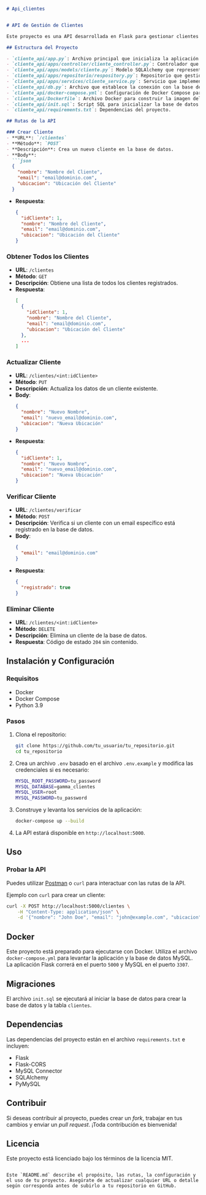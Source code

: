 ```markdown
# Api_clientes


# API de Gestión de Clientes

Este proyecto es una API desarrollada en Flask para gestionar clientes en una base de datos MySQL. La API permite crear, leer, actualizar, eliminar (CRUD) clientes, así como verificar si un cliente ya está registrado en la base de datos mediante su correo electrónico.

## Estructura del Proyecto

- `cliente_api/app.py`: Archivo principal que inicializa la aplicación Flask.
- `cliente_api/apps/controller/cliente_controller.py`: Controlador que gestiona las rutas de la API relacionadas con los clientes.
- `cliente_api/apps/models/cliente.py`: Modelo SQLAlchemy que representa la tabla `clientes`.
- `cliente_api/apps/repositorio/respository.py`: Repositorio que gestiona las operaciones CRUD en la base de datos.
- `cliente_api/apps/services/cliente_service.py`: Servicio que implementa la lógica de negocio para los clientes.
- `cliente_api/db.py`: Archivo que establece la conexión con la base de datos MySQL.
- `cliente_api/docker-compose.yml`: Configuración de Docker Compose para levantar la aplicación y la base de datos MySQL.
- `cliente_api/Dockerfile`: Archivo Docker para construir la imagen del servicio Flask.
- `cliente_api/init.sql`: Script SQL para inicializar la base de datos `gamma_clientes` y crear la tabla `clientes`.
- `cliente_api/requirements.txt`: Dependencias del proyecto.

## Rutas de la API

### Crear Cliente
- **URL**: `/clientes`
- **Método**: `POST`
- **Descripción**: Crea un nuevo cliente en la base de datos.
- **Body**:
  ```json
  {
    "nombre": "Nombre del Cliente",
    "email": "email@dominio.com",
    "ubicacion": "Ubicación del Cliente"
  }
  ```
- **Respuesta**:
  ```json
  {
    "idCliente": 1,
    "nombre": "Nombre del Cliente",
    "email": "email@dominio.com",
    "ubicacion": "Ubicación del Cliente"
  }
  ```

### Obtener Todos los Clientes
- **URL**: `/clientes`
- **Método**: `GET`
- **Descripción**: Obtiene una lista de todos los clientes registrados.
- **Respuesta**:
  ```json
  [
    {
      "idCliente": 1,
      "nombre": "Nombre del Cliente",
      "email": "email@dominio.com",
      "ubicacion": "Ubicación del Cliente"
    },
    ...
  ]
  ```

### Actualizar Cliente
- **URL**: `/clientes/<int:idCliente>`
- **Método**: `PUT`
- **Descripción**: Actualiza los datos de un cliente existente.
- **Body**:
  ```json
  {
    "nombre": "Nuevo Nombre",
    "email": "nuevo_email@dominio.com",
    "ubicacion": "Nueva Ubicación"
  }
  ```
- **Respuesta**:
  ```json
  {
    "idCliente": 1,
    "nombre": "Nuevo Nombre",
    "email": "nuevo_email@dominio.com",
    "ubicacion": "Nueva Ubicación"
  }
  ```

### Verificar Cliente
- **URL**: `/clientes/verificar`
- **Método**: `POST`
- **Descripción**: Verifica si un cliente con un email específico está registrado en la base de datos.
- **Body**:
  ```json
  {
    "email": "email@dominio.com"
  }
  ```
- **Respuesta**:
  ```json
  {
    "registrado": true
  }
  ```

### Eliminar Cliente
- **URL**: `/clientes/<int:idCliente>`
- **Método**: `DELETE`
- **Descripción**: Elimina un cliente de la base de datos.
- **Respuesta**: Código de estado `204` sin contenido.

## Instalación y Configuración

### Requisitos

- Docker
- Docker Compose
- Python 3.9

### Pasos

1. Clona el repositorio:
   ```bash
   git clone https://github.com/tu_usuario/tu_repositorio.git
   cd tu_repositorio
   ```

2. Crea un archivo `.env` basado en el archivo `.env.example` y modifica las credenciales si es necesario:
   ```bash
   MYSQL_ROOT_PASSWORD=tu_password
   MYSQL_DATABASE=gamma_clientes
   MYSQL_USER=root
   MYSQL_PASSWORD=tu_password
   ```

3. Construye y levanta los servicios de la aplicación:
   ```bash
   docker-compose up --build
   ```

4. La API estará disponible en `http://localhost:5000`.

## Uso

### Probar la API

Puedes utilizar [Postman](https://www.postman.com/) o `curl` para interactuar con las rutas de la API.

Ejemplo con `curl` para crear un cliente:
```bash
curl -X POST http://localhost:5000/clientes \
    -H "Content-Type: application/json" \
    -d '{"nombre": "John Doe", "email": "john@example.com", "ubicacion": "New York"}'
```

## Docker

Este proyecto está preparado para ejecutarse con Docker. Utiliza el archivo `docker-compose.yml` para levantar la aplicación y la base de datos MySQL. La aplicación Flask correrá en el puerto `5000` y MySQL en el puerto `3307`.

## Migraciones

El archivo `init.sql` se ejecutará al iniciar la base de datos para crear la base de datos y la tabla `clientes`.

## Dependencias

Las dependencias del proyecto están en el archivo `requirements.txt` e incluyen:

- Flask
- Flask-CORS
- MySQL Connector
- SQLAlchemy
- PyMySQL

## Contribuir

Si deseas contribuir al proyecto, puedes crear un *fork*, trabajar en tus cambios y enviar un *pull request*. ¡Toda contribución es bienvenida!

## Licencia

Este proyecto está licenciado bajo los términos de la licencia MIT.
```

Este `README.md` describe el propósito, las rutas, la configuración y el uso de tu proyecto. Asegúrate de actualizar cualquier URL o detalle según corresponda antes de subirlo a tu repositorio en GitHub.
